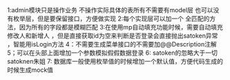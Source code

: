 1:admin模块只是操作业务 不操作实际具体的表所有不需要有model层 也可以没有枚举层，但是要保留接口，方便做实现
2:每个实现层可以加一个 全匹配的方法，因为所有的字段都是模糊匹配
3:在使用mp自动填充功能时候，需要自动填充修改人和新增人 ，但是直接获取id为空来判断是否登录会直接抛出satoken异常  ，智能用isLogin方法 
4：不需要生成菜单接口的不需要加@@Description注解
5；可以在头部上面增加一个参数模拟假假数据登录
6: satoken的忽略大于一切satoknen朱姐
7: 数据库一般使用枚举值的时候增加一个默认值，方便代码生成的时候生成mock值